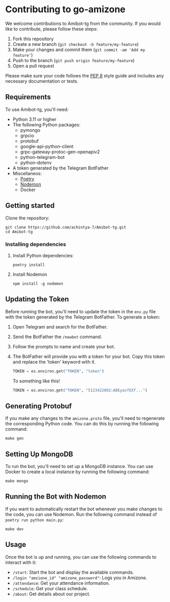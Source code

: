 # Contributing to go-amizone

We welcome contributions to Amibot-tg from the community. If you would like to contribute, please follow these steps:

1. Fork this repository
2. Create a new branch (`git checkout -b feature/my-feature`)
3. Make your changes and commit them (`git commit -am 'Add my feature'`)
4. Push to the branch (`git push origin feature/my-feature`)
5. Open a pull request

Please make sure your code follows the [PEP 8](https://www.python.org/dev/peps/pep-0008/) style guide and includes any necessary documentation or tests.

## Requirements

To use Amibot-tg, you'll need:

- Python 3.11 or higher
- The following Python packages:
  - pymongo
  - grpcio
  - protobuf
  - google-api-python-client
  - grpc-gateway-protoc-gen-openapiv2
  - python-telegram-bot
  - python-dotenv
- A token generated by the Telegram BotFather
- Miscellaneos:
  - [Poetry](https://python-poetry.org/docs/)
  - [Nodemon](https://nodemon.io/)
  - Docker

## Getting started

Clone the repository:

```shell
git clone https://github.com/achintya-7/Amibot-tg.git
cd Amibot-tg
```

### Installing dependencies

1. Install Python dependencies:

    ```shell
    poetry install
    ```

2. Install Nodemon

    ```shell
    npm install -g nodemon
    ```

## Updating the Token

Before running the bot, you'll need to update the token in the `env.py` file with the token generated by the Telegram BotFather. To generate a token:

1. Open Telegram and search for the BotFather.
2. Send the BotFather the `/newbot` command.
3. Follow the prompts to name and create your bot.
4. The BotFather will provide you with a token for your bot. Copy this token and replace the 'token' keyword with it.

    ``` python
    TOKEN = os.environ.get("TOKEN", "token")
    ```

    To something like this!

    ``` python
    TOKEN = os.environ.get("TOKEN", "5123422892:ABEyasfEXf...")
    ```

## Generating Protobuf

If you make any changes to the `amizone.proto` file, you'll need to regenerate the corresponding Python code. You can do this by running the following command:

```shell
make gen
```

## Setting Up MongoDB

To run the bot, you'll need to set up a MongoDB instance. You can use Docker to create a local instance by running the following command:

```shell
make mongo
```

## Running the Bot with Nodemon

If you want to automatically restart the bot whenever you make changes to the code, you can use Nodemon. Run the following command instead of `poetry run python main.py`:

```shell
make dev
```

## Usage

Once the bot is up and running, you can use the following commands to interact with it:

- `/start`: Start the bot and display the available commands.
- `/login "amzione_id" "amizone_password"`: Logs you in Amizone.
- `/attendance`: Get your attendance information.
- `/schedule`: Get your class schedule.
- `/about`: Get details about our project.
